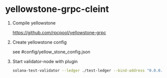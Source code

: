 # yellowstone-grpc-cleint

1. Compile yellowstone

    https://github.com/rpcpool/yellowstone-grpc

2. Create yellowstone config

    see #config/yellow_stone_config.json

3. Start validator-node with plugin

    ```sh
    solana-test-validator --ledger ./test-ledger --bind-address "0.0.0.0" --clone metaqbxxUerdq28cj1RbAWkYQm3ybzjb6a8bt518x1s --clone PwDiXFxQsGra4sFFTT8r1QWRMd4vfumiWC1jfWNfdYT --url <mainnet-node-url> --reset --geyser-plugin-config ./yellow_stone_config.json
    ```

